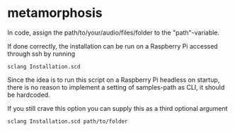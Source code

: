 # metamorphosis

In code, assign the path/to/your/audio/files/folder to the "path"-variable.

If done correctly, the installation can be run on a Raspberry Pi accessed through ssh by running 
```supercollider
sclang Installation.scd
```

Since the idea is to run this script on a Raspberry Pi headless on startup, there is no reason to implement a setting of samples-path as CLI, it should be hardcoded.

If you still crave this option you can supply this as a third optional argument

```supercollider
sclang Installation.scd path/to/folder

```
